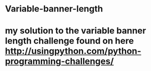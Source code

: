 # Variable-banner-length
# my solution to the variable banner length challenge found on here http://usingpython.com/python-programming-challenges/ 
